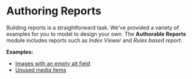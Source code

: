 # Authoring Reports

Building reports is a straightforward task. We've provided a variety of examples for you to model to design your own. 
The **Authorable Reports** module includes reports such as *Index Viewer* and *Rules based report*. 

**Examples:**
 * [Images with an empty alt field][1]
 * [Unused media items][2]


[1]: http://sitecorejunkie.com/2014/05/28/create-a-custom-report-in-sitecore-powershell-extensions
[2]: http://michaellwest.blogspot.com/2014/04/reports-with-sitecore-powershell.html

